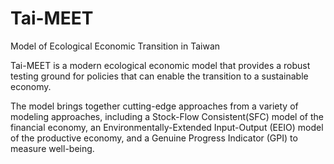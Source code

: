 # Tai-MEET
Model of Ecological Economic Transition in Taiwan

Tai-MEET is a modern ecological economic model that provides a robust testing ground for policies that can enable the transition to a sustainable economy. 

The model brings together cutting-edge approaches from a variety of modeling approaches, including a Stock-Flow Consistent(SFC) model of the financial economy, an Environmentally-Extended Input-Output (EEIO) model of the productive economy, and a Genuine Progress Indicator (GPI) to measure well-being. 
